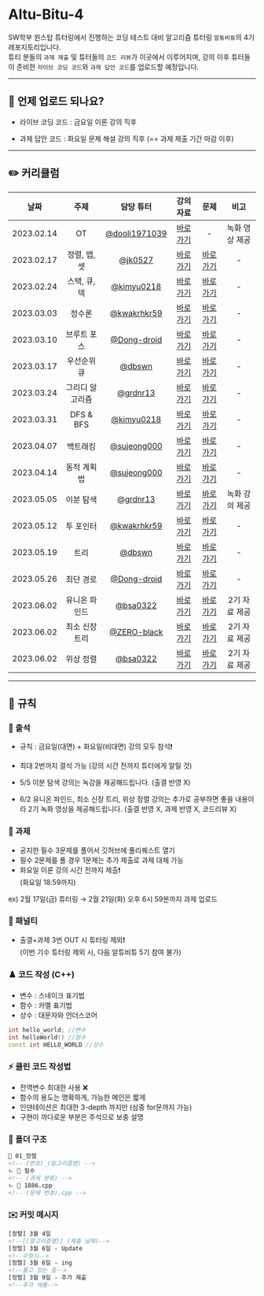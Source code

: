 # Altu-Bitu-4

SW학부 원스탑 튜터링에서 진행하는 코딩 테스트 대비 알고리즘 튜터링 `알튜비튜`의 4기 레포지토리입니다.  
튜티 분들의 `과제 제출` 및 튜터들의 `코드 리뷰`가 이곳에서 이루어지며, 강의 이후 튜터들이 준비한 `라이브 코딩 코드`와 `과제 답안 코드`를 업로드할 예정입니다.

---

## 📅 언제 업로드 되나요?

-   라이브 코딩 코드 : 금요일 이론 강의 직후

-   과제 답안 코드 : 화요일 문제 해설 강의 직후 (== 과제 제출 기간 마감 이후)

---

## ✏️ 커리큘럼

|    날짜    |      주제       |                    담당 튜터                     |                                                                                                                 강의 자료                                                                                                                  |                                                            문제                                                             |      비고      |
| :--------: | :-------------: | :----------------------------------------------: | :----------------------------------------------------------------------------------------------------------------------------------------------------------------------------------------------------------------------------------------: | :-------------------------------------------------------------------------------------------------------------------------: | :------------: |
| 2023.02.14 |       OT        | [@dooli1971039](https://github.com/dooli1971039) |                                                    [바로가기](https://github.com/Altu-Bitu-Official/Altu-Bitu-4/blob/main/00_OT/00.%20OT%20%EA%B0%95%EC%9D%98%20%EC%9E%90%EB%A3%8C.pdf)                                                    |                                                              -                                                              | 녹화 영상 제공 |
| 2023.02.17 |  정렬, 맵, 셋   |       [@jk0527](https://github.com/jk0527)       | [바로가기](https://github.com/Altu-Bitu-Official/Altu-Bitu-4/blob/main/01_%EC%A0%95%EB%A0%AC%2C%20%EB%A7%B5%2C%20%EC%85%8B/%EA%B0%95%EC%9D%98%20%EC%9E%90%EB%A3%8C/01_%EC%A0%95%EB%A0%AC%2C_%EB%A7%B5%2C_%EC%85%8B_%EC%9D%B4%EB%A1%A0.pdf) | [바로가기](https://github.com/Altu-Bitu-Official/Altu-Bitu-4/tree/main/01_%EC%A0%95%EB%A0%AC%2C%20%EB%A7%B5%2C%20%EC%85%8B) |       -        |
| 2023.02.24 |  스택, 큐, 덱   |    [@kimyu0218](https://github.com/kimyu0218)    |                                                                                                                [바로가기](https://github.com/Altu-Bitu-Official/Altu-Bitu-4/blob/main/02_%EC%8A%A4%ED%83%9D%2C%20%ED%81%90%2C%20%EB%8D%B1/%EA%B0%95%EC%9D%98%20%EC%9E%90%EB%A3%8C/02_%EC%8A%A4%ED%83%9D%2C_%ED%81%90%2C_%EB%8D%B1_%EC%9D%B4%EB%A1%A0.pdf)                                                                                                                |                                                        [바로가기](https://github.com/Altu-Bitu-Official/Altu-Bitu-4/tree/main/02_%EC%8A%A4%ED%83%9D%2C%20%ED%81%90%2C%20%EB%8D%B1)                                                         |       -        |
| 2023.03.03 |     정수론      |   [@kwakrhkr59](https://github.com/kwakrhkr59)   |                                                                                                                [바로가기](https://github.com/Altu-Bitu-Official/Altu-Bitu-4/blob/main/03_%EC%A0%95%EC%88%98%EB%A1%A0/%EA%B0%95%EC%9D%98%20%EC%9E%90%EB%A3%8C/03_%EC%A0%95%EC%88%98%EB%A1%A0_%EC%9D%B4%EB%A1%A0.pdf)                                                                                                                |                                                        [바로가기](https://github.com/Altu-Bitu-Official/Altu-Bitu-4/tree/main/03_%EC%A0%95%EC%88%98%EB%A1%A0)                                                         |       -        |
| 2023.03.10 |   브루트 포스   |   [@Dong-droid](https://github.com/Dong-droid)   |                                                                                                                [바로가기](https://github.com/Altu-Bitu-Official/Altu-Bitu-4/blob/main/04_%EB%B8%8C%EB%A3%A8%ED%8A%B8%20%ED%8F%AC%EC%8A%A4/%EA%B0%95%EC%9D%98%20%EC%9E%90%EB%A3%8C/04_%EB%B8%8C%EB%A3%A8%ED%8A%B8%ED%8F%AC%EC%8A%A4_%EC%9D%B4%EB%A1%A0.pdf)                                                                                                                |                                                        [바로가기](https://github.com/Altu-Bitu-Official/Altu-Bitu-4/tree/main/04_%EB%B8%8C%EB%A3%A8%ED%8A%B8%20%ED%8F%AC%EC%8A%A4)                                                         |       -        |
| 2023.03.17 |   우선순위 큐   |        [@dbswn](https://github.com/dbswn)        |                                                                                                                [바로가기](https://github.com/Altu-Bitu-Official/Altu-Bitu-4/blob/main/05_%EC%9A%B0%EC%84%A0%EC%88%9C%EC%9C%84%20%ED%81%90/%EA%B0%95%EC%9D%98%20%EC%9E%90%EB%A3%8C/05_%EC%9A%B0%EC%84%A0%EC%88%9C%EC%9C%84%ED%81%90_%EC%9D%B4%EB%A1%A0.pdf)                                                                                                                |                                                        [바로가기](https://github.com/Altu-Bitu-Official/Altu-Bitu-4/tree/main/05_%EC%9A%B0%EC%84%A0%EC%88%9C%EC%9C%84%20%ED%81%90)                                                         |       -        |
| 2023.03.24 | 그리디 알고리즘 |      [@grdnr13](https://github.com/grdnr13)      |                                                                                                                [바로가기]()                                                                                                                |                                                        [바로가기]()                                                         |       -        |
| 2023.03.31 |    DFS & BFS    |    [@kimyu0218](https://github.com/kimyu0218)    |                                                                                                                [바로가기]()                                                                                                                |                                                        [바로가기]()                                                         |       -        |
| 2023.04.07 |    백트래킹     |   [@sujeong000](https://github.com/sujeong000)   |                                                                                                                [바로가기]()                                                                                                                |                                                        [바로가기]()                                                         |       -        |
| 2023.04.14 |   동적 계획법   |   [@sujeong000](https://github.com/sujeong000)   |                                                                                                                [바로가기]()                                                                                                                |                                                        [바로가기]()                                                         |       -        |
| 2023.05.05 |    이분 탐색    |      [@grdnr13](https://github.com/grdnr13)      |                                                                                                                [바로가기]()                                                                                                                |                                                        [바로가기]()                                                         | 녹화 강의 제공 |
| 2023.05.12 |    투 포인터    |   [@kwakrhkr59](https://github.com/kwakrhkr59)   |                                                                                                                [바로가기]()                                                                                                                |                                                        [바로가기]()                                                         |       -        |
| 2023.05.19 |      트리       |        [@dbswn](https://github.com/dbswn)        |                                                                                                                [바로가기]()                                                                                                                |                                                        [바로가기]()                                                         |       -        |
| 2023.05.26 |    최단 경로    |   [@Dong-droid](https://github.com/Dong-droid)   |                                                                                                                [바로가기]()                                                                                                                |                                                        [바로가기]()                                                         |       -        |
| 2023.06.02 |  유니온 파인드  |      [@bsa0322](https://github.com/bsa0322)      |                                                                                                                [바로가기]()                                                                                                                |                                                        [바로가기]()                                                         | 2기 자료 제공  |
| 2023.06.02 | 최소 신장 트리  |   [@ZERO-black](https://github.com/ZERO-black)   |                                                                                                                [바로가기]()                                                                                                                |                                                        [바로가기]()                                                         | 2기 자료 제공  |
| 2023.06.02 |    위상 정렬    |      [@bsa0322](https://github.com/bsa0322)      |                                                                                                                [바로가기]()                                                                                                                |                                                        [바로가기]()                                                         | 2기 자료 제공  |

---

## 🤙 규칙

### 🎉 출석

-   규칙 : 금요일(대면) + 화요일(비대면) 강의 모두 참석❗
-   최대 2번까지 결석 가능 (강의 시간 전까지 튜터에게 알릴 것)

-   5/5 이분 탐색 강의는 녹강을 제공해드립니다. (출결 반영 X)
-   6/2 유니온 파인드, 최소 신장 트리, 위상 정렬 강의는 추가로 공부하면 좋을 내용이라 2기 녹화 영상을 제공해드립니다. (출결 반영 X, 과제 반영 X, 코드리뷰 X)

### 🎉 과제

-   공지한 필수 3문제를 풀어서 깃허브에 풀리퀘스트 열기
-   필수 2문제를 풀 경우 1문제는 추가 제출로 과제 대체 가능
-   화요일 이론 강의 시간 전까지 제출❗  
    (화요일 18:59까지)

ex) 2월 17일(금) 튜터링 → 2월 21일(화) 오후 6시 59분까지 과제 업로드

### 📌 패널티

-   출결+과제 3번 OUT 시 튜터링 제외❗  
    (이번 기수 튜터링 제외 시, 다음 알튜비튜 5기 참여 불가)

### ♟️ 코드 작성 (C++)

-   변수 : 스네이크 표기법
-   함수 : 카멜 표기법
-   상수 : 대문자와 언더스코어

```cpp
int hello_world; //변수
int helloWorld() //함수
const int HELLO_WORLD //상수
```

### ⚡ 클린 코드 작성법

-   전역변수 최대한 사용 ❌
-   함수의 용도는 명확하게, 가능한 메인은 짧게
-   인덴테이션은 최대한 3-depth 까지만 (삼중 for문까지 가능)
-   구현이 까다로운 부분은 주석으로 보충 설명

### 📁 폴더 구조

```html
📁 01_정렬
<!-- (번호)_(알고리즘명) -->
ㄴ 📁 필수
<!-- (과제 분류) -->
ㄴ 📄 1886.cpp
<!-- (문제 번호).cpp -->
```

### ✉️ 커밋 메시지

```html
[정렬] 3월 4일
<!--[(알고리즘명)] (제출 날짜)-->
[정렬] 3월 6일 - Update
<!--수정시-->
[정렬] 3월 6일 - ing
<!--풀고 있는 중-->
[정렬] 3월 9일 - 추가 제출
<!--추가 제출-->
```

